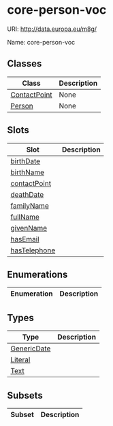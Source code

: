 # core-person-voc



URI: http://data.europa.eu/m8g/

Name: core-person-voc



## Classes

| Class | Description |
| --- | --- |
| [ContactPoint](ContactPoint.md) | None |
| [Person](Person.md) | None |



## Slots

| Slot | Description |
| --- | --- |
| [birthDate](birthDate.md) |  |
| [birthName](birthName.md) |  |
| [contactPoint](contactPoint.md) |  |
| [deathDate](deathDate.md) |  |
| [familyName](familyName.md) |  |
| [fullName](fullName.md) |  |
| [givenName](givenName.md) |  |
| [hasEmail](hasEmail.md) |  |
| [hasTelephone](hasTelephone.md) |  |


## Enumerations

| Enumeration | Description |
| --- | --- |


## Types

| Type | Description |
| --- | --- |
| [GenericDate](GenericDate.md) |  |
| [Literal](Literal.md) |  |
| [Text](Text.md) |  |


## Subsets

| Subset | Description |
| --- | --- |
